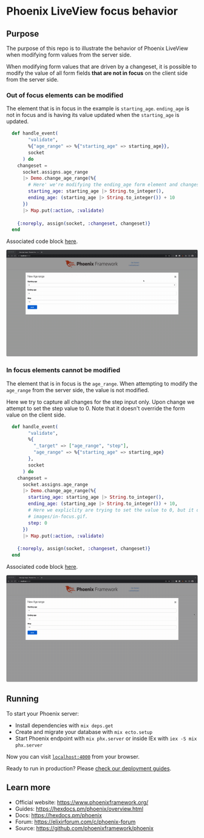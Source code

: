 # Phoenix LiveView focus behavior

## Purpose

The purpose of this repo is to illustrate the behavior of Phoenix LiveView when modifying form values from the server side.

When modifying form values that are driven by a changeset, it is possible to modify the value of all form fields **that are not in focus** on the client side from the server side.

### Out of focus elements can be modified

The element that is in focus in the example is `starting_age`. `ending_age` is not in focus and is having its value updated when the `starting_age` is updated.

```elixir
  def handle_event(
        "validate",
        %{"age_range" => %{"starting_age" => starting_age}},
        socket
      ) do
    changeset =
      socket.assigns.age_range
      |> Demo.change_age_range(%{
        # Here' we're modifying the ending_age form element and changes are being accepted.
        starting_age: starting_age |> String.to_integer(),
        ending_age: (starting_age |> String.to_integer()) + 10
      })
      |> Map.put(:action, :validate)

    {:noreply, assign(socket, :changeset, changeset)}
  end
```

Associated code block [here](https://github.com/blakedietz/phoenix-liveview-form-focus/blob/1a6383d251405460202e152d749df624074a6e25/lib/app_web/live/age_range_live/form_component.ex#L41).

![](./images/not-in-focus.gif)

### In focus elements cannot be modified

The element that is in focus is the `age_range`. When attempting to modify the `age_range` from the server side, the value is not modified.

Here we try to capture all changes for the step input only. Upon change we attempt to set the step value to 0. Note that it doesn't override the form value on the client side.

```elixir
  def handle_event(
        "validate",
        %{
          "_target" => ["age_range", "step"],
          "age_range" => %{"starting_age" => starting_age}
        },
        socket
      ) do
    changeset =
      socket.assigns.age_range
      |> Demo.change_age_range(%{
        starting_age: starting_age |> String.to_integer(),
        ending_age: (starting_age |> String.to_integer()) + 10,
        # Here we expliclity are trying to set the value to 0, but it does nothing. See
        # images/in-focus.gif.
        step: 0
      })
      |> Map.put(:action, :validate)

    {:noreply, assign(socket, :changeset, changeset)}
  end
```

Associated code block [here](<[true](https://github.com/blakedietz/phoenix-liveview-form-focus/blob/1a6383d251405460202e152d749df624074a6e25/lib/app_web/live/age_range_live/form_component.ex#L16)>).

![](./images/in-focus.gif)

## Running

To start your Phoenix server:

- Install dependencies with `mix deps.get`
- Create and migrate your database with `mix ecto.setup`
- Start Phoenix endpoint with `mix phx.server` or inside IEx with `iex -S mix phx.server`

Now you can visit [`localhost:4000`](http://localhost:4000) from your browser.

Ready to run in production? Please [check our deployment guides](https://hexdocs.pm/phoenix/deployment.html).

## Learn more

- Official website: https://www.phoenixframework.org/
- Guides: https://hexdocs.pm/phoenix/overview.html
- Docs: https://hexdocs.pm/phoenix
- Forum: https://elixirforum.com/c/phoenix-forum
- Source: https://github.com/phoenixframework/phoenix
